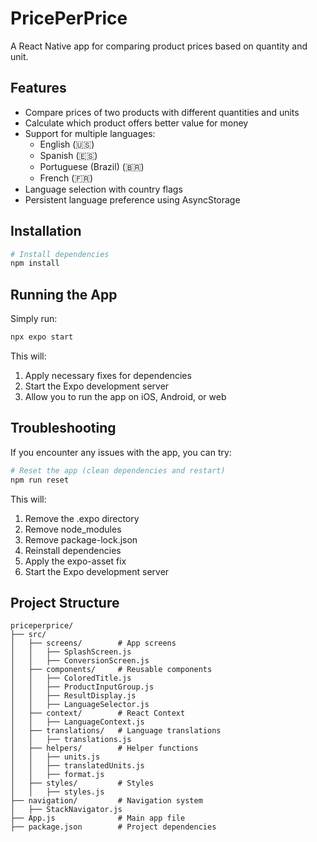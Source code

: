 # PricePerPrice

A React Native app for comparing product prices based on quantity and unit.

## Features

- Compare prices of two products with different quantities and units
- Calculate which product offers better value for money
- Support for multiple languages:
  - English (🇺🇸)
  - Spanish (🇪🇸)
  - Portuguese (Brazil) (🇧🇷)
  - French (🇫🇷)
- Language selection with country flags
- Persistent language preference using AsyncStorage

## Installation

```bash
# Install dependencies
npm install
```

## Running the App

Simply run:

```bash
npx expo start
```

This will:
1. Apply necessary fixes for dependencies
2. Start the Expo development server
3. Allow you to run the app on iOS, Android, or web

## Troubleshooting

If you encounter any issues with the app, you can try:

```bash
# Reset the app (clean dependencies and restart)
npm run reset
```

This will:
1. Remove the .expo directory
2. Remove node_modules
3. Remove package-lock.json
4. Reinstall dependencies
5. Apply the expo-asset fix
6. Start the Expo development server

## Project Structure

```
priceperprice/
├── src/
│   ├── screens/        # App screens
│   │   ├── SplashScreen.js
│   │   ├── ConversionScreen.js
│   ├── components/     # Reusable components
│   │   ├── ColoredTitle.js
│   │   ├── ProductInputGroup.js
│   │   ├── ResultDisplay.js
│   │   ├── LanguageSelector.js
│   ├── context/        # React Context
│   │   ├── LanguageContext.js
│   ├── translations/   # Language translations
│   │   ├── translations.js
│   ├── helpers/        # Helper functions
│   │   ├── units.js
│   │   ├── translatedUnits.js
│   │   ├── format.js
│   ├── styles/         # Styles
│   │   ├── styles.js
├── navigation/         # Navigation system
│   ├── StackNavigator.js
├── App.js              # Main app file
├── package.json        # Project dependencies
